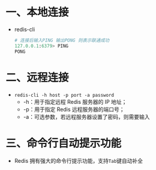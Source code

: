 # 一、本地连接

- redis-cli

  ```python
  # 连接后输入PING 输出PONG 则表示联通成功
  127.0.0.1:6379> PING
  PONG
  ```



# 二、远程连接

- `redis-cli -h host -p port -a password`
  - -h：用于指定远程 Redis 服务器的 IP 地址；
  - -p：用于指定 Redis 远程服务器的端口号；
  - -a：可选参数，若远程服务器设置了密码，则需要输入

# 三、命令行自动提示功能

- Redis 拥有强大的命令行提示功能，支持`Tab`键自动补全